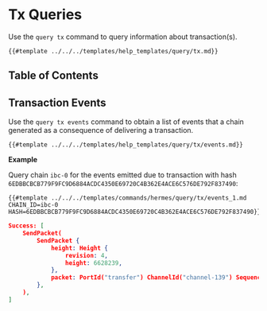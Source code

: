 # Tx Queries

Use the `query tx` command to query information about transaction(s).


```shell
{{#template ../../../templates/help_templates/query/tx.md}}
```

## Table of Contents

<!-- toc -->


## Transaction Events

Use the `query tx events` command to obtain a list of events that a chain generated as a consequence of
delivering a transaction.

```shell
{{#template ../../../templates/help_templates/query/tx/events.md}}
```

__Example__

Query chain `ibc-0` for the events emitted due to transaction with hash
`6EDBBCBCB779F9FC9D6884ACDC4350E69720C4B362E4ACE6C576DE792F837490`:

```shell
{{#template ../../../templates/commands/hermes/query/tx/events_1.md CHAIN_ID=ibc-0 HASH=6EDBBCBCB779F9FC9D6884ACDC4350E69720C4B362E4ACE6C576DE792F837490}}
```

```json
Success: [
    SendPacket(
        SendPacket {
            height: Height {
                revision: 4,
                height: 6628239,
            },
            packet: PortId("transfer") ChannelId("channel-139") Sequence(2),
        },
    ),
]
```
